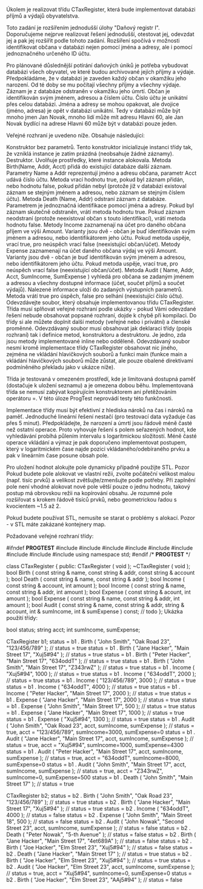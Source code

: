 Úkolem je realizovat třídu CTaxRegister, která bude implementovat databázi příjmů a výdajů obyvatelstva.

Toto zadání je rozšířením jednodušší úlohy "Daňový registr I". Doporučujeme nejprve realizovat řešení jednodušší, otestovat jej, odevzdat jej a pak jej rozšířit podle tohoto zadání. Rozšíření spočívá v možnosti identifikovat občana v databázi nejen pomocí jména a adresy, ale i pomocí jednoznačného určeného ID účtu.

Pro plánované důslednější potírání daňových úniků je potřeba vybudovat databázi všech obyvatel, ve které budou archivované jejích příjmy a výdaje. Předpokládáme, že v databázi je zaveden každý občan v okamžiku jeho narození. Od té doby se mu počítají všechny příjmy a všechny výdaje. Záznam je z databáze odstraněn v okamžiku jeho úmrtí. Občan je identifikován svým jménem, adresou a číslem účtu. Číslo účtu je unikátní přes celou databázi. Jména a adresy se mohou opakovat, ale dvojice (jméno, adresa) je opět v databázi unikátní. Tedy v databázi může být mnoho jmen Jan Novak, mnoho lidí může mít adresu Hlavni 60, ale Jan Novak bydlící na adrese Hlavni 60 může být v databázi pouze jeden.

Veřejné rozhraní je uvedeno níže. Obsahuje následující:

Konstruktor bez parametrů. Tento konstruktor inicializuje instanci třídy tak, že vzniklá instance je zatím prázdná (neobsahuje žádné záznamy).
Destruktor. Uvolňuje prostředky, které instance alokovala.
Metoda Birth(Name, Addr, Acct) přidá do existující databáze další záznam. Parametry Name a Addr reprezentují jméno a adresu občana, parametr Acct udává číslo účtu. Metoda vrací hodnotu true, pokud byl záznam přidán, nebo hodnotu false, pokud přidán nebyl (protože již v databázi existoval záznam se stejným jménem a adresou, nebo záznam se stejným číslem účtu).
Metoda Death (Name, Addr) odstraní záznam z databáze. Parametrem je jednoznačná identifikace pomocí jména a adresy. Pokud byl záznam skutečně odstraněn, vrátí metoda hodnotu true. Pokud záznam neodstraní (protože neexistoval občan s touto identifikací), vrátí metoda hodnotu false.
Metody Income zaznamenají na účet pro daného občana příjem ve výši Amount. Varianty jsou dvě - občan je buď identifikován svým jménem a adresou, nebo identifikátorem jeho účtu. Pokud metoda uspěje, vrací true, pro neúspěch vrací false (neexistující občan/účet).
Metody Expense zaznamenají na účet daného občana výdaj ve výši Amount. Varianty jsou dvě - občan je buď identifikován svým jménem a adresou, nebo identifikátorem jeho účtu. Pokud metoda uspěje, vrací true, pro neúspěch vrací false (neexistující občan/účet).
Metoda Audit ( Name, Addr, Acct, SumIncome, SumExpense ) vyhledá pro občana se zadaným jménem a adresou a všechny dostupné informace (účet, součet příjmů a součet výdajů). Nalezené informace uloží do zadaných výstupních parametrů. Metoda vrátí true pro úspěch, false pro selhání (neexistující číslo účtu).
Odevzdávejte soubor, který obsahuje implementovanou třídu CTaxRegister. Třída musí splňovat veřejné rozhraní podle ukázky - pokud Vámi odevzdané řešení nebude obsahovat popsané rozhraní, dojde k chybě při kompilaci. Do třídy si ale můžete doplnit další metody (veřejné nebo i privátní) a členské proměnné. Odevzdávaný soubor musí obsahovat jak deklaraci třídy (popis rozhraní) tak i definice metod, konstruktoru a destruktoru. Je jedno, zda jsou metody implementované inline nebo odděleně. Odevzdávaný soubor nesmí kromě implementace třídy CTaxRegister obsahovat nic jiného, zejména ne vkládání hlavičkových souborů a funkci main (funkce main a vkládání hlavičkových souborů může zůstat, ale pouze obalené direktivami podmíněného překladu jako v ukázce níže).

Třída je testovaná v omezeném prostředí, kde je limitovaná dostupná paměť (dostačuje k uložení seznamu) a je omezena dobou běhu. Implementovaná třída se nemusí zabývat kopírujícím konstruktorem ani přetěžováním operátoru =. V této úloze ProgTest neprovádí testy této funkčnosti.

Implementace třídy musí být efektivní z hlediska nároků na čas i nároků na paměť. Jednoduché lineární řešení nestačí (pro testovací data vyžaduje čas přes 5 minut). Předpokládejte, že narození a úmrtí jsou řádově méně časté než ostatní operace. Proto vyhovuje řešení s polem seřazených hodnot, kde vyhledávání probíhá půlením intervalu s logaritmickou složitostí. Méně časté operace vkládání a výmaz je pak doporučeno implementovat postupem, který v logaritmickém čase najde pozici vkládaného/odebíraného prvku a pak v lineárním čase posune obsah pole.

Pro uložení hodnot alokujte pole dynamicky případně použijte STL. Pozor Pokud budete pole alokovat ve vlastní režii, zvolte počáteční velikost malou (např. tisíc prvků) a velikost zvětšujte/zmenšujte podle potřeby. Při zaplnění pole není vhodné alokovat nové pole větší pouze o jednu hodnotu, takový postup má obrovskou režii na kopírování obsahu. Je rozumné pole rozšiřovat s krokem řádově tisíců prvků, nebo geometrickou řadou s kvocientem ~1.5 až 2.

Pokud budete používat STL, nemusíte se starat o problémy s alokací. Pozor - v STL máte zakázané kontejnery map.

Požadované veřejné rozhraní třídy:

#ifndef __PROGTEST__
#include <cstdio>
#include <cstdlib>
#include <cmath>
#include <cstring>
#include <iostream>
#include <iomanip>
#include <string>
#include <vector>
#include <algorithm>
using namespace std;
#endif /* __PROGTEST__ */


class CTaxRegister
 {
   public:
         CTaxRegister ( void );
        ~CTaxRegister ( void );
    bool Birth        ( const string    & name,
                        const string    & addr,
                        const string    & account );
    bool Death        ( const string    & name,
                        const string    & addr );
    bool Income       ( const string    & account,
                        int               amount );
    bool Income       ( const string    & name,
                        const string    & addr,
                        int               amount );
    bool Expense      ( const string    & acount,
                        int               amount );
    bool Expense      ( const string    & name,
                        const string    & addr,
                        int               amount );
    bool Audit        ( const string    & name,
                        const string    & addr,
                        string          & account,
                        int             & sumIncome,
                        int             & sumExpense ) const;
    // todo 
 };
Ukázka použití třídy:

bool   status;
string acct;
int    sumIncome, sumExpense;

CTaxRegister b1;
status = b1 . Birth ( "John Smith", "Oak Road 23", "123/456/789" );
// status = true
status = b1 . Birth ( "Jane Hacker", "Main Street 17", "Xuj5#94" );
// status = true
status = b1 . Birth ( "Peter Hacker", "Main Street 17", "634oddT" );
// status = true
status = b1 . Birth ( "John Smith", "Main Street 17", "Z343rwZ" );
// status = true
status = b1 . Income ( "Xuj5#94", 1000 );
// status = true
status = b1 . Income ( "634oddT", 2000 );
// status = true
status = b1 . Income ( "123/456/789", 3000 );
// status = true
status = b1 . Income ( "634oddT", 4000 );
// status = true
status = b1 . Income ( "Peter Hacker", "Main Street 17", 2000 );
// status = true
status = b1 . Expense ( "Jane Hacker", "Main Street 17", 2000 );
// status = true
status = b1 . Expense ( "John Smith", "Main Street 17", 500 );
// status = true
status = b1 . Expense ( "Jane Hacker", "Main Street 17", 1000 );
// status = true
status = b1 . Expense ( "Xuj5#94", 1300 );
// status = true
status = b1 . Audit ( "John Smith", "Oak Road 23", acct, sumIncome, sumExpense );
// status = true, acct = "123/456/789", sumIncome=3000, sumExpense=0
status = b1 . Audit ( "Jane Hacker", "Main Street 17", acct, sumIncome, sumExpense );
// status = true, acct = "Xuj5#94", sumIncome=1000, sumExpense=4300
status = b1 . Audit ( "Peter Hacker", "Main Street 17", acct, sumIncome, sumExpense );
// status = true, acct = "634oddT", sumIncome=8000, sumExpense=0
status = b1 . Audit ( "John Smith", "Main Street 17", acct, sumIncome, sumExpense );
// status = true, acct = "Z343rwZ", sumIncome=0, sumExpense=500
status = b1 . Death ( "John Smith", "Main Street 17" );
// status = true

CTaxRegister b2;
status = b2 . Birth ( "John Smith", "Oak Road 23", "123/456/789" );
// status = true
status = b2 . Birth ( "Jane Hacker", "Main Street 17", "Xuj5#94" );
// status = true
status = b2 . Income ( "634oddT", 4000 );
// status = false
status = b2 . Expense ( "John Smith", "Main Street 18", 500 );
// status = false
status = b2 . Audit ( "John Nowak", "Second Street 23", acct, sumIncome, sumExpense );
// status = false
status = b2 . Death ( "Peter Nowak", "5-th Avenue" );
// status = false
status = b2 . Birth ( "Jane Hacker", "Main Street 17", "4et689A" );
// status = false
status = b2 . Birth ( "Joe Hacker", "Elm Street 23", "Xuj5#94" );
// status = false
status = b2 . Death ( "Jane Hacker", "Main Street 17" );
// status = true
status = b2 . Birth ( "Joe Hacker", "Elm Street 23", "Xuj5#94" );
// status = true
status = b2 . Audit ( "Joe Hacker", "Elm Street 23", acct, sumIncome, sumExpense );
// status = true, acct = "Xuj5#94", sumIncome=0, sumExpense=0
status = b2 . Birth ( "Joe Hacker", "Elm Street 23", "AAj5#94" );
// status = false
